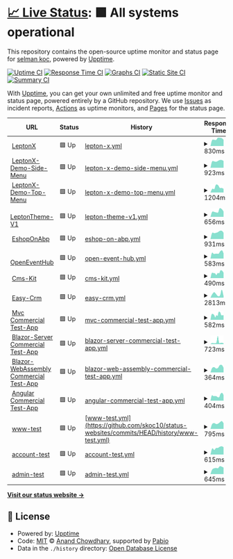 # [📈 Live Status](https://skoc10.github.io/status-websites): <!--live status--> **🟩 All systems operational**

This repository contains the open-source uptime monitor and status page for [selman koc](https://skoc10.github.io/status-websites), powered by [Upptime](https://github.com/upptime/upptime).

[![Uptime CI](https://github.com/skoc10/status-websites/workflows/Uptime%20CI/badge.svg)](https://github.com/skoc10/status-websites/actions?query=workflow%3A%22Uptime+CI%22)
[![Response Time CI](https://github.com/skoc10/status-websites/workflows/Response%20Time%20CI/badge.svg)](https://github.com/skoc10/status-websites/actions?query=workflow%3A%22Response+Time+CI%22)
[![Graphs CI](https://github.com/skoc10/status-websites/workflows/Graphs%20CI/badge.svg)](https://github.com/skoc10/status-websites/actions?query=workflow%3A%22Graphs+CI%22)
[![Static Site CI](https://github.com/skoc10/status-websites/workflows/Static%20Site%20CI/badge.svg)](https://github.com/skoc10/status-websites/actions?query=workflow%3A%22Static+Site+CI%22)
[![Summary CI](https://github.com/skoc10/status-websites/workflows/Summary%20CI/badge.svg)](https://github.com/skoc10/status-websites/actions?query=workflow%3A%22Summary+CI%22)

With [Upptime](https://upptime.js.org), you can get your own unlimited and free uptime monitor and status page, powered entirely by a GitHub repository. We use [Issues](https://github.com/skoc10/status-websites/issues) as incident reports, [Actions](https://github.com/skoc10/status-websites/actions) as uptime monitors, and [Pages](https://skoc10.github.io/status-websites) for the status page.

<!--start: status pages-->
<!-- This summary is generated by Upptime (https://github.com/upptime/upptime) -->
<!-- Do not edit this manually, your changes will be overwritten -->
<!-- prettier-ignore -->
| URL | Status | History | Response Time | Uptime |
| --- | ------ | ------- | ------------- | ------ |
| <img alt="" src="https://icons.duckduckgo.com/ip3/leptontheme.com.ico" height="13"> [LeptonX](https://leptontheme.com/) | 🟩 Up | [lepton-x.yml](https://github.com/skoc10/status-websites/commits/HEAD/history/lepton-x.yml) | <details><summary><img alt="Response time graph" src="./graphs/lepton-x/response-time-week.png" height="20"> 830ms</summary><br><a href="https://skoc10.github.io/status-websites/history/lepton-x"><img alt="Response time 907" src="https://img.shields.io/endpoint?url=https%3A%2F%2Fraw.githubusercontent.com%2Fskoc10%2Fstatus-websites%2FHEAD%2Fapi%2Flepton-x%2Fresponse-time.json"></a><br><a href="https://skoc10.github.io/status-websites/history/lepton-x"><img alt="24-hour response time 887" src="https://img.shields.io/endpoint?url=https%3A%2F%2Fraw.githubusercontent.com%2Fskoc10%2Fstatus-websites%2FHEAD%2Fapi%2Flepton-x%2Fresponse-time-day.json"></a><br><a href="https://skoc10.github.io/status-websites/history/lepton-x"><img alt="7-day response time 830" src="https://img.shields.io/endpoint?url=https%3A%2F%2Fraw.githubusercontent.com%2Fskoc10%2Fstatus-websites%2FHEAD%2Fapi%2Flepton-x%2Fresponse-time-week.json"></a><br><a href="https://skoc10.github.io/status-websites/history/lepton-x"><img alt="30-day response time 773" src="https://img.shields.io/endpoint?url=https%3A%2F%2Fraw.githubusercontent.com%2Fskoc10%2Fstatus-websites%2FHEAD%2Fapi%2Flepton-x%2Fresponse-time-month.json"></a><br><a href="https://skoc10.github.io/status-websites/history/lepton-x"><img alt="1-year response time 907" src="https://img.shields.io/endpoint?url=https%3A%2F%2Fraw.githubusercontent.com%2Fskoc10%2Fstatus-websites%2FHEAD%2Fapi%2Flepton-x%2Fresponse-time-year.json"></a></details> | <details><summary><a href="https://skoc10.github.io/status-websites/history/lepton-x">100.00%</a></summary><a href="https://skoc10.github.io/status-websites/history/lepton-x"><img alt="All-time uptime 99.91%" src="https://img.shields.io/endpoint?url=https%3A%2F%2Fraw.githubusercontent.com%2Fskoc10%2Fstatus-websites%2FHEAD%2Fapi%2Flepton-x%2Fuptime.json"></a><br><a href="https://skoc10.github.io/status-websites/history/lepton-x"><img alt="24-hour uptime 100.00%" src="https://img.shields.io/endpoint?url=https%3A%2F%2Fraw.githubusercontent.com%2Fskoc10%2Fstatus-websites%2FHEAD%2Fapi%2Flepton-x%2Fuptime-day.json"></a><br><a href="https://skoc10.github.io/status-websites/history/lepton-x"><img alt="7-day uptime 100.00%" src="https://img.shields.io/endpoint?url=https%3A%2F%2Fraw.githubusercontent.com%2Fskoc10%2Fstatus-websites%2FHEAD%2Fapi%2Flepton-x%2Fuptime-week.json"></a><br><a href="https://skoc10.github.io/status-websites/history/lepton-x"><img alt="30-day uptime 99.95%" src="https://img.shields.io/endpoint?url=https%3A%2F%2Fraw.githubusercontent.com%2Fskoc10%2Fstatus-websites%2FHEAD%2Fapi%2Flepton-x%2Fuptime-month.json"></a><br><a href="https://skoc10.github.io/status-websites/history/lepton-x"><img alt="1-year uptime 99.91%" src="https://img.shields.io/endpoint?url=https%3A%2F%2Fraw.githubusercontent.com%2Fskoc10%2Fstatus-websites%2FHEAD%2Fapi%2Flepton-x%2Fuptime-year.json"></a></details>
| <img alt="" src="https://icons.duckduckgo.com/ip3/x.leptontheme.com.ico" height="13"> [LeptonX-Demo-Side-Menu](https://x.leptontheme.com/side-menu) | 🟩 Up | [lepton-x-demo-side-menu.yml](https://github.com/skoc10/status-websites/commits/HEAD/history/lepton-x-demo-side-menu.yml) | <details><summary><img alt="Response time graph" src="./graphs/lepton-x-demo-side-menu/response-time-week.png" height="20"> 923ms</summary><br><a href="https://skoc10.github.io/status-websites/history/lepton-x-demo-side-menu"><img alt="Response time 1130" src="https://img.shields.io/endpoint?url=https%3A%2F%2Fraw.githubusercontent.com%2Fskoc10%2Fstatus-websites%2FHEAD%2Fapi%2Flepton-x-demo-side-menu%2Fresponse-time.json"></a><br><a href="https://skoc10.github.io/status-websites/history/lepton-x-demo-side-menu"><img alt="24-hour response time 889" src="https://img.shields.io/endpoint?url=https%3A%2F%2Fraw.githubusercontent.com%2Fskoc10%2Fstatus-websites%2FHEAD%2Fapi%2Flepton-x-demo-side-menu%2Fresponse-time-day.json"></a><br><a href="https://skoc10.github.io/status-websites/history/lepton-x-demo-side-menu"><img alt="7-day response time 923" src="https://img.shields.io/endpoint?url=https%3A%2F%2Fraw.githubusercontent.com%2Fskoc10%2Fstatus-websites%2FHEAD%2Fapi%2Flepton-x-demo-side-menu%2Fresponse-time-week.json"></a><br><a href="https://skoc10.github.io/status-websites/history/lepton-x-demo-side-menu"><img alt="30-day response time 1512" src="https://img.shields.io/endpoint?url=https%3A%2F%2Fraw.githubusercontent.com%2Fskoc10%2Fstatus-websites%2FHEAD%2Fapi%2Flepton-x-demo-side-menu%2Fresponse-time-month.json"></a><br><a href="https://skoc10.github.io/status-websites/history/lepton-x-demo-side-menu"><img alt="1-year response time 1130" src="https://img.shields.io/endpoint?url=https%3A%2F%2Fraw.githubusercontent.com%2Fskoc10%2Fstatus-websites%2FHEAD%2Fapi%2Flepton-x-demo-side-menu%2Fresponse-time-year.json"></a></details> | <details><summary><a href="https://skoc10.github.io/status-websites/history/lepton-x-demo-side-menu">99.69%</a></summary><a href="https://skoc10.github.io/status-websites/history/lepton-x-demo-side-menu"><img alt="All-time uptime 99.91%" src="https://img.shields.io/endpoint?url=https%3A%2F%2Fraw.githubusercontent.com%2Fskoc10%2Fstatus-websites%2FHEAD%2Fapi%2Flepton-x-demo-side-menu%2Fuptime.json"></a><br><a href="https://skoc10.github.io/status-websites/history/lepton-x-demo-side-menu"><img alt="24-hour uptime 97.85%" src="https://img.shields.io/endpoint?url=https%3A%2F%2Fraw.githubusercontent.com%2Fskoc10%2Fstatus-websites%2FHEAD%2Fapi%2Flepton-x-demo-side-menu%2Fuptime-day.json"></a><br><a href="https://skoc10.github.io/status-websites/history/lepton-x-demo-side-menu"><img alt="7-day uptime 99.69%" src="https://img.shields.io/endpoint?url=https%3A%2F%2Fraw.githubusercontent.com%2Fskoc10%2Fstatus-websites%2FHEAD%2Fapi%2Flepton-x-demo-side-menu%2Fuptime-week.json"></a><br><a href="https://skoc10.github.io/status-websites/history/lepton-x-demo-side-menu"><img alt="30-day uptime 99.88%" src="https://img.shields.io/endpoint?url=https%3A%2F%2Fraw.githubusercontent.com%2Fskoc10%2Fstatus-websites%2FHEAD%2Fapi%2Flepton-x-demo-side-menu%2Fuptime-month.json"></a><br><a href="https://skoc10.github.io/status-websites/history/lepton-x-demo-side-menu"><img alt="1-year uptime 99.91%" src="https://img.shields.io/endpoint?url=https%3A%2F%2Fraw.githubusercontent.com%2Fskoc10%2Fstatus-websites%2FHEAD%2Fapi%2Flepton-x-demo-side-menu%2Fuptime-year.json"></a></details>
| <img alt="" src="https://icons.duckduckgo.com/ip3/x.leptontheme.com.ico" height="13"> [LeptonX-Demo-Top-Menu](https://x.leptontheme.com/top-menu) | 🟩 Up | [lepton-x-demo-top-menu.yml](https://github.com/skoc10/status-websites/commits/HEAD/history/lepton-x-demo-top-menu.yml) | <details><summary><img alt="Response time graph" src="./graphs/lepton-x-demo-top-menu/response-time-week.png" height="20"> 1204ms</summary><br><a href="https://skoc10.github.io/status-websites/history/lepton-x-demo-top-menu"><img alt="Response time 245" src="https://img.shields.io/endpoint?url=https%3A%2F%2Fraw.githubusercontent.com%2Fskoc10%2Fstatus-websites%2FHEAD%2Fapi%2Flepton-x-demo-top-menu%2Fresponse-time.json"></a><br><a href="https://skoc10.github.io/status-websites/history/lepton-x-demo-top-menu"><img alt="24-hour response time 2141" src="https://img.shields.io/endpoint?url=https%3A%2F%2Fraw.githubusercontent.com%2Fskoc10%2Fstatus-websites%2FHEAD%2Fapi%2Flepton-x-demo-top-menu%2Fresponse-time-day.json"></a><br><a href="https://skoc10.github.io/status-websites/history/lepton-x-demo-top-menu"><img alt="7-day response time 1204" src="https://img.shields.io/endpoint?url=https%3A%2F%2Fraw.githubusercontent.com%2Fskoc10%2Fstatus-websites%2FHEAD%2Fapi%2Flepton-x-demo-top-menu%2Fresponse-time-week.json"></a><br><a href="https://skoc10.github.io/status-websites/history/lepton-x-demo-top-menu"><img alt="30-day response time 581" src="https://img.shields.io/endpoint?url=https%3A%2F%2Fraw.githubusercontent.com%2Fskoc10%2Fstatus-websites%2FHEAD%2Fapi%2Flepton-x-demo-top-menu%2Fresponse-time-month.json"></a><br><a href="https://skoc10.github.io/status-websites/history/lepton-x-demo-top-menu"><img alt="1-year response time 245" src="https://img.shields.io/endpoint?url=https%3A%2F%2Fraw.githubusercontent.com%2Fskoc10%2Fstatus-websites%2FHEAD%2Fapi%2Flepton-x-demo-top-menu%2Fresponse-time-year.json"></a></details> | <details><summary><a href="https://skoc10.github.io/status-websites/history/lepton-x-demo-top-menu">99.15%</a></summary><a href="https://skoc10.github.io/status-websites/history/lepton-x-demo-top-menu"><img alt="All-time uptime 99.90%" src="https://img.shields.io/endpoint?url=https%3A%2F%2Fraw.githubusercontent.com%2Fskoc10%2Fstatus-websites%2FHEAD%2Fapi%2Flepton-x-demo-top-menu%2Fuptime.json"></a><br><a href="https://skoc10.github.io/status-websites/history/lepton-x-demo-top-menu"><img alt="24-hour uptime 94.08%" src="https://img.shields.io/endpoint?url=https%3A%2F%2Fraw.githubusercontent.com%2Fskoc10%2Fstatus-websites%2FHEAD%2Fapi%2Flepton-x-demo-top-menu%2Fuptime-day.json"></a><br><a href="https://skoc10.github.io/status-websites/history/lepton-x-demo-top-menu"><img alt="7-day uptime 99.15%" src="https://img.shields.io/endpoint?url=https%3A%2F%2Fraw.githubusercontent.com%2Fskoc10%2Fstatus-websites%2FHEAD%2Fapi%2Flepton-x-demo-top-menu%2Fuptime-week.json"></a><br><a href="https://skoc10.github.io/status-websites/history/lepton-x-demo-top-menu"><img alt="30-day uptime 99.81%" src="https://img.shields.io/endpoint?url=https%3A%2F%2Fraw.githubusercontent.com%2Fskoc10%2Fstatus-websites%2FHEAD%2Fapi%2Flepton-x-demo-top-menu%2Fuptime-month.json"></a><br><a href="https://skoc10.github.io/status-websites/history/lepton-x-demo-top-menu"><img alt="1-year uptime 99.90%" src="https://img.shields.io/endpoint?url=https%3A%2F%2Fraw.githubusercontent.com%2Fskoc10%2Fstatus-websites%2FHEAD%2Fapi%2Flepton-x-demo-top-menu%2Fuptime-year.json"></a></details>
| <img alt="" src="https://icons.duckduckgo.com/ip3/v1.leptontheme.com.ico" height="13"> [LeptonTheme-V1](https://v1.leptontheme.com/Layouts/Application/Dashboard/Dashboard) | 🟩 Up | [lepton-theme-v1.yml](https://github.com/skoc10/status-websites/commits/HEAD/history/lepton-theme-v1.yml) | <details><summary><img alt="Response time graph" src="./graphs/lepton-theme-v1/response-time-week.png" height="20"> 656ms</summary><br><a href="https://skoc10.github.io/status-websites/history/lepton-theme-v1"><img alt="Response time 653" src="https://img.shields.io/endpoint?url=https%3A%2F%2Fraw.githubusercontent.com%2Fskoc10%2Fstatus-websites%2FHEAD%2Fapi%2Flepton-theme-v1%2Fresponse-time.json"></a><br><a href="https://skoc10.github.io/status-websites/history/lepton-theme-v1"><img alt="24-hour response time 597" src="https://img.shields.io/endpoint?url=https%3A%2F%2Fraw.githubusercontent.com%2Fskoc10%2Fstatus-websites%2FHEAD%2Fapi%2Flepton-theme-v1%2Fresponse-time-day.json"></a><br><a href="https://skoc10.github.io/status-websites/history/lepton-theme-v1"><img alt="7-day response time 656" src="https://img.shields.io/endpoint?url=https%3A%2F%2Fraw.githubusercontent.com%2Fskoc10%2Fstatus-websites%2FHEAD%2Fapi%2Flepton-theme-v1%2Fresponse-time-week.json"></a><br><a href="https://skoc10.github.io/status-websites/history/lepton-theme-v1"><img alt="30-day response time 627" src="https://img.shields.io/endpoint?url=https%3A%2F%2Fraw.githubusercontent.com%2Fskoc10%2Fstatus-websites%2FHEAD%2Fapi%2Flepton-theme-v1%2Fresponse-time-month.json"></a><br><a href="https://skoc10.github.io/status-websites/history/lepton-theme-v1"><img alt="1-year response time 653" src="https://img.shields.io/endpoint?url=https%3A%2F%2Fraw.githubusercontent.com%2Fskoc10%2Fstatus-websites%2FHEAD%2Fapi%2Flepton-theme-v1%2Fresponse-time-year.json"></a></details> | <details><summary><a href="https://skoc10.github.io/status-websites/history/lepton-theme-v1">100.00%</a></summary><a href="https://skoc10.github.io/status-websites/history/lepton-theme-v1"><img alt="All-time uptime 100.00%" src="https://img.shields.io/endpoint?url=https%3A%2F%2Fraw.githubusercontent.com%2Fskoc10%2Fstatus-websites%2FHEAD%2Fapi%2Flepton-theme-v1%2Fuptime.json"></a><br><a href="https://skoc10.github.io/status-websites/history/lepton-theme-v1"><img alt="24-hour uptime 100.00%" src="https://img.shields.io/endpoint?url=https%3A%2F%2Fraw.githubusercontent.com%2Fskoc10%2Fstatus-websites%2FHEAD%2Fapi%2Flepton-theme-v1%2Fuptime-day.json"></a><br><a href="https://skoc10.github.io/status-websites/history/lepton-theme-v1"><img alt="7-day uptime 100.00%" src="https://img.shields.io/endpoint?url=https%3A%2F%2Fraw.githubusercontent.com%2Fskoc10%2Fstatus-websites%2FHEAD%2Fapi%2Flepton-theme-v1%2Fuptime-week.json"></a><br><a href="https://skoc10.github.io/status-websites/history/lepton-theme-v1"><img alt="30-day uptime 100.00%" src="https://img.shields.io/endpoint?url=https%3A%2F%2Fraw.githubusercontent.com%2Fskoc10%2Fstatus-websites%2FHEAD%2Fapi%2Flepton-theme-v1%2Fuptime-month.json"></a><br><a href="https://skoc10.github.io/status-websites/history/lepton-theme-v1"><img alt="1-year uptime 100.00%" src="https://img.shields.io/endpoint?url=https%3A%2F%2Fraw.githubusercontent.com%2Fskoc10%2Fstatus-websites%2FHEAD%2Fapi%2Flepton-theme-v1%2Fuptime-year.json"></a></details>
| <img alt="" src="https://icons.duckduckgo.com/ip3/eshoponabp.com.ico" height="13"> [EshopOnAbp](https://eshoponabp.com/) | 🟩 Up | [eshop-on-abp.yml](https://github.com/skoc10/status-websites/commits/HEAD/history/eshop-on-abp.yml) | <details><summary><img alt="Response time graph" src="./graphs/eshop-on-abp/response-time-week.png" height="20"> 931ms</summary><br><a href="https://skoc10.github.io/status-websites/history/eshop-on-abp"><img alt="Response time 2181" src="https://img.shields.io/endpoint?url=https%3A%2F%2Fraw.githubusercontent.com%2Fskoc10%2Fstatus-websites%2FHEAD%2Fapi%2Feshop-on-abp%2Fresponse-time.json"></a><br><a href="https://skoc10.github.io/status-websites/history/eshop-on-abp"><img alt="24-hour response time 853" src="https://img.shields.io/endpoint?url=https%3A%2F%2Fraw.githubusercontent.com%2Fskoc10%2Fstatus-websites%2FHEAD%2Fapi%2Feshop-on-abp%2Fresponse-time-day.json"></a><br><a href="https://skoc10.github.io/status-websites/history/eshop-on-abp"><img alt="7-day response time 931" src="https://img.shields.io/endpoint?url=https%3A%2F%2Fraw.githubusercontent.com%2Fskoc10%2Fstatus-websites%2FHEAD%2Fapi%2Feshop-on-abp%2Fresponse-time-week.json"></a><br><a href="https://skoc10.github.io/status-websites/history/eshop-on-abp"><img alt="30-day response time 856" src="https://img.shields.io/endpoint?url=https%3A%2F%2Fraw.githubusercontent.com%2Fskoc10%2Fstatus-websites%2FHEAD%2Fapi%2Feshop-on-abp%2Fresponse-time-month.json"></a><br><a href="https://skoc10.github.io/status-websites/history/eshop-on-abp"><img alt="1-year response time 2181" src="https://img.shields.io/endpoint?url=https%3A%2F%2Fraw.githubusercontent.com%2Fskoc10%2Fstatus-websites%2FHEAD%2Fapi%2Feshop-on-abp%2Fresponse-time-year.json"></a></details> | <details><summary><a href="https://skoc10.github.io/status-websites/history/eshop-on-abp">100.00%</a></summary><a href="https://skoc10.github.io/status-websites/history/eshop-on-abp"><img alt="All-time uptime 94.22%" src="https://img.shields.io/endpoint?url=https%3A%2F%2Fraw.githubusercontent.com%2Fskoc10%2Fstatus-websites%2FHEAD%2Fapi%2Feshop-on-abp%2Fuptime.json"></a><br><a href="https://skoc10.github.io/status-websites/history/eshop-on-abp"><img alt="24-hour uptime 100.00%" src="https://img.shields.io/endpoint?url=https%3A%2F%2Fraw.githubusercontent.com%2Fskoc10%2Fstatus-websites%2FHEAD%2Fapi%2Feshop-on-abp%2Fuptime-day.json"></a><br><a href="https://skoc10.github.io/status-websites/history/eshop-on-abp"><img alt="7-day uptime 100.00%" src="https://img.shields.io/endpoint?url=https%3A%2F%2Fraw.githubusercontent.com%2Fskoc10%2Fstatus-websites%2FHEAD%2Fapi%2Feshop-on-abp%2Fuptime-week.json"></a><br><a href="https://skoc10.github.io/status-websites/history/eshop-on-abp"><img alt="30-day uptime 100.00%" src="https://img.shields.io/endpoint?url=https%3A%2F%2Fraw.githubusercontent.com%2Fskoc10%2Fstatus-websites%2FHEAD%2Fapi%2Feshop-on-abp%2Fuptime-month.json"></a><br><a href="https://skoc10.github.io/status-websites/history/eshop-on-abp"><img alt="1-year uptime 94.22%" src="https://img.shields.io/endpoint?url=https%3A%2F%2Fraw.githubusercontent.com%2Fskoc10%2Fstatus-websites%2FHEAD%2Fapi%2Feshop-on-abp%2Fuptime-year.json"></a></details>
| <img alt="" src="https://icons.duckduckgo.com/ip3/www.openeventhub.com.ico" height="13"> [OpenEventHub](https://www.openeventhub.com/) | 🟩 Up | [open-event-hub.yml](https://github.com/skoc10/status-websites/commits/HEAD/history/open-event-hub.yml) | <details><summary><img alt="Response time graph" src="./graphs/open-event-hub/response-time-week.png" height="20"> 583ms</summary><br><a href="https://skoc10.github.io/status-websites/history/open-event-hub"><img alt="Response time 676" src="https://img.shields.io/endpoint?url=https%3A%2F%2Fraw.githubusercontent.com%2Fskoc10%2Fstatus-websites%2FHEAD%2Fapi%2Fopen-event-hub%2Fresponse-time.json"></a><br><a href="https://skoc10.github.io/status-websites/history/open-event-hub"><img alt="24-hour response time 517" src="https://img.shields.io/endpoint?url=https%3A%2F%2Fraw.githubusercontent.com%2Fskoc10%2Fstatus-websites%2FHEAD%2Fapi%2Fopen-event-hub%2Fresponse-time-day.json"></a><br><a href="https://skoc10.github.io/status-websites/history/open-event-hub"><img alt="7-day response time 583" src="https://img.shields.io/endpoint?url=https%3A%2F%2Fraw.githubusercontent.com%2Fskoc10%2Fstatus-websites%2FHEAD%2Fapi%2Fopen-event-hub%2Fresponse-time-week.json"></a><br><a href="https://skoc10.github.io/status-websites/history/open-event-hub"><img alt="30-day response time 549" src="https://img.shields.io/endpoint?url=https%3A%2F%2Fraw.githubusercontent.com%2Fskoc10%2Fstatus-websites%2FHEAD%2Fapi%2Fopen-event-hub%2Fresponse-time-month.json"></a><br><a href="https://skoc10.github.io/status-websites/history/open-event-hub"><img alt="1-year response time 676" src="https://img.shields.io/endpoint?url=https%3A%2F%2Fraw.githubusercontent.com%2Fskoc10%2Fstatus-websites%2FHEAD%2Fapi%2Fopen-event-hub%2Fresponse-time-year.json"></a></details> | <details><summary><a href="https://skoc10.github.io/status-websites/history/open-event-hub">100.00%</a></summary><a href="https://skoc10.github.io/status-websites/history/open-event-hub"><img alt="All-time uptime 99.46%" src="https://img.shields.io/endpoint?url=https%3A%2F%2Fraw.githubusercontent.com%2Fskoc10%2Fstatus-websites%2FHEAD%2Fapi%2Fopen-event-hub%2Fuptime.json"></a><br><a href="https://skoc10.github.io/status-websites/history/open-event-hub"><img alt="24-hour uptime 100.00%" src="https://img.shields.io/endpoint?url=https%3A%2F%2Fraw.githubusercontent.com%2Fskoc10%2Fstatus-websites%2FHEAD%2Fapi%2Fopen-event-hub%2Fuptime-day.json"></a><br><a href="https://skoc10.github.io/status-websites/history/open-event-hub"><img alt="7-day uptime 100.00%" src="https://img.shields.io/endpoint?url=https%3A%2F%2Fraw.githubusercontent.com%2Fskoc10%2Fstatus-websites%2FHEAD%2Fapi%2Fopen-event-hub%2Fuptime-week.json"></a><br><a href="https://skoc10.github.io/status-websites/history/open-event-hub"><img alt="30-day uptime 100.00%" src="https://img.shields.io/endpoint?url=https%3A%2F%2Fraw.githubusercontent.com%2Fskoc10%2Fstatus-websites%2FHEAD%2Fapi%2Fopen-event-hub%2Fuptime-month.json"></a><br><a href="https://skoc10.github.io/status-websites/history/open-event-hub"><img alt="1-year uptime 99.46%" src="https://img.shields.io/endpoint?url=https%3A%2F%2Fraw.githubusercontent.com%2Fskoc10%2Fstatus-websites%2FHEAD%2Fapi%2Fopen-event-hub%2Fuptime-year.json"></a></details>
| <img alt="" src="https://icons.duckduckgo.com/ip3/cms-kit-demo.abpdemo.com.ico" height="13"> [Cms-Kit](https://cms-kit-demo.abpdemo.com/) | 🟩 Up | [cms-kit.yml](https://github.com/skoc10/status-websites/commits/HEAD/history/cms-kit.yml) | <details><summary><img alt="Response time graph" src="./graphs/cms-kit/response-time-week.png" height="20"> 490ms</summary><br><a href="https://skoc10.github.io/status-websites/history/cms-kit"><img alt="Response time 539" src="https://img.shields.io/endpoint?url=https%3A%2F%2Fraw.githubusercontent.com%2Fskoc10%2Fstatus-websites%2FHEAD%2Fapi%2Fcms-kit%2Fresponse-time.json"></a><br><a href="https://skoc10.github.io/status-websites/history/cms-kit"><img alt="24-hour response time 485" src="https://img.shields.io/endpoint?url=https%3A%2F%2Fraw.githubusercontent.com%2Fskoc10%2Fstatus-websites%2FHEAD%2Fapi%2Fcms-kit%2Fresponse-time-day.json"></a><br><a href="https://skoc10.github.io/status-websites/history/cms-kit"><img alt="7-day response time 490" src="https://img.shields.io/endpoint?url=https%3A%2F%2Fraw.githubusercontent.com%2Fskoc10%2Fstatus-websites%2FHEAD%2Fapi%2Fcms-kit%2Fresponse-time-week.json"></a><br><a href="https://skoc10.github.io/status-websites/history/cms-kit"><img alt="30-day response time 485" src="https://img.shields.io/endpoint?url=https%3A%2F%2Fraw.githubusercontent.com%2Fskoc10%2Fstatus-websites%2FHEAD%2Fapi%2Fcms-kit%2Fresponse-time-month.json"></a><br><a href="https://skoc10.github.io/status-websites/history/cms-kit"><img alt="1-year response time 539" src="https://img.shields.io/endpoint?url=https%3A%2F%2Fraw.githubusercontent.com%2Fskoc10%2Fstatus-websites%2FHEAD%2Fapi%2Fcms-kit%2Fresponse-time-year.json"></a></details> | <details><summary><a href="https://skoc10.github.io/status-websites/history/cms-kit">100.00%</a></summary><a href="https://skoc10.github.io/status-websites/history/cms-kit"><img alt="All-time uptime 99.41%" src="https://img.shields.io/endpoint?url=https%3A%2F%2Fraw.githubusercontent.com%2Fskoc10%2Fstatus-websites%2FHEAD%2Fapi%2Fcms-kit%2Fuptime.json"></a><br><a href="https://skoc10.github.io/status-websites/history/cms-kit"><img alt="24-hour uptime 100.00%" src="https://img.shields.io/endpoint?url=https%3A%2F%2Fraw.githubusercontent.com%2Fskoc10%2Fstatus-websites%2FHEAD%2Fapi%2Fcms-kit%2Fuptime-day.json"></a><br><a href="https://skoc10.github.io/status-websites/history/cms-kit"><img alt="7-day uptime 100.00%" src="https://img.shields.io/endpoint?url=https%3A%2F%2Fraw.githubusercontent.com%2Fskoc10%2Fstatus-websites%2FHEAD%2Fapi%2Fcms-kit%2Fuptime-week.json"></a><br><a href="https://skoc10.github.io/status-websites/history/cms-kit"><img alt="30-day uptime 100.00%" src="https://img.shields.io/endpoint?url=https%3A%2F%2Fraw.githubusercontent.com%2Fskoc10%2Fstatus-websites%2FHEAD%2Fapi%2Fcms-kit%2Fuptime-month.json"></a><br><a href="https://skoc10.github.io/status-websites/history/cms-kit"><img alt="1-year uptime 99.41%" src="https://img.shields.io/endpoint?url=https%3A%2F%2Fraw.githubusercontent.com%2Fskoc10%2Fstatus-websites%2FHEAD%2Fapi%2Fcms-kit%2Fuptime-year.json"></a></details>
| <img alt="" src="https://icons.duckduckgo.com/ip3/easycrm.abp.io.ico" height="13"> [Easy-Crm](https://easycrm.abp.io/Account/Login) | 🟩 Up | [easy-crm.yml](https://github.com/skoc10/status-websites/commits/HEAD/history/easy-crm.yml) | <details><summary><img alt="Response time graph" src="./graphs/easy-crm/response-time-week.png" height="20"> 2813ms</summary><br><a href="https://skoc10.github.io/status-websites/history/easy-crm"><img alt="Response time 1367" src="https://img.shields.io/endpoint?url=https%3A%2F%2Fraw.githubusercontent.com%2Fskoc10%2Fstatus-websites%2FHEAD%2Fapi%2Feasy-crm%2Fresponse-time.json"></a><br><a href="https://skoc10.github.io/status-websites/history/easy-crm"><img alt="24-hour response time 1085" src="https://img.shields.io/endpoint?url=https%3A%2F%2Fraw.githubusercontent.com%2Fskoc10%2Fstatus-websites%2FHEAD%2Fapi%2Feasy-crm%2Fresponse-time-day.json"></a><br><a href="https://skoc10.github.io/status-websites/history/easy-crm"><img alt="7-day response time 2813" src="https://img.shields.io/endpoint?url=https%3A%2F%2Fraw.githubusercontent.com%2Fskoc10%2Fstatus-websites%2FHEAD%2Fapi%2Feasy-crm%2Fresponse-time-week.json"></a><br><a href="https://skoc10.github.io/status-websites/history/easy-crm"><img alt="30-day response time 2018" src="https://img.shields.io/endpoint?url=https%3A%2F%2Fraw.githubusercontent.com%2Fskoc10%2Fstatus-websites%2FHEAD%2Fapi%2Feasy-crm%2Fresponse-time-month.json"></a><br><a href="https://skoc10.github.io/status-websites/history/easy-crm"><img alt="1-year response time 1367" src="https://img.shields.io/endpoint?url=https%3A%2F%2Fraw.githubusercontent.com%2Fskoc10%2Fstatus-websites%2FHEAD%2Fapi%2Feasy-crm%2Fresponse-time-year.json"></a></details> | <details><summary><a href="https://skoc10.github.io/status-websites/history/easy-crm">100.00%</a></summary><a href="https://skoc10.github.io/status-websites/history/easy-crm"><img alt="All-time uptime 99.75%" src="https://img.shields.io/endpoint?url=https%3A%2F%2Fraw.githubusercontent.com%2Fskoc10%2Fstatus-websites%2FHEAD%2Fapi%2Feasy-crm%2Fuptime.json"></a><br><a href="https://skoc10.github.io/status-websites/history/easy-crm"><img alt="24-hour uptime 100.00%" src="https://img.shields.io/endpoint?url=https%3A%2F%2Fraw.githubusercontent.com%2Fskoc10%2Fstatus-websites%2FHEAD%2Fapi%2Feasy-crm%2Fuptime-day.json"></a><br><a href="https://skoc10.github.io/status-websites/history/easy-crm"><img alt="7-day uptime 100.00%" src="https://img.shields.io/endpoint?url=https%3A%2F%2Fraw.githubusercontent.com%2Fskoc10%2Fstatus-websites%2FHEAD%2Fapi%2Feasy-crm%2Fuptime-week.json"></a><br><a href="https://skoc10.github.io/status-websites/history/easy-crm"><img alt="30-day uptime 100.00%" src="https://img.shields.io/endpoint?url=https%3A%2F%2Fraw.githubusercontent.com%2Fskoc10%2Fstatus-websites%2FHEAD%2Fapi%2Feasy-crm%2Fuptime-month.json"></a><br><a href="https://skoc10.github.io/status-websites/history/easy-crm"><img alt="1-year uptime 99.75%" src="https://img.shields.io/endpoint?url=https%3A%2F%2Fraw.githubusercontent.com%2Fskoc10%2Fstatus-websites%2FHEAD%2Fapi%2Feasy-crm%2Fuptime-year.json"></a></details>
| <img alt="" src="https://icons.duckduckgo.com/ip3/commercial-mvc-test-app.abpdemo.com.ico" height="13"> [Mvc Commercial Test-App](https://commercial-mvc-test-app.abpdemo.com/) | 🟩 Up | [mvc-commercial-test-app.yml](https://github.com/skoc10/status-websites/commits/HEAD/history/mvc-commercial-test-app.yml) | <details><summary><img alt="Response time graph" src="./graphs/mvc-commercial-test-app/response-time-week.png" height="20"> 582ms</summary><br><a href="https://skoc10.github.io/status-websites/history/mvc-commercial-test-app"><img alt="Response time 956" src="https://img.shields.io/endpoint?url=https%3A%2F%2Fraw.githubusercontent.com%2Fskoc10%2Fstatus-websites%2FHEAD%2Fapi%2Fmvc-commercial-test-app%2Fresponse-time.json"></a><br><a href="https://skoc10.github.io/status-websites/history/mvc-commercial-test-app"><img alt="24-hour response time 528" src="https://img.shields.io/endpoint?url=https%3A%2F%2Fraw.githubusercontent.com%2Fskoc10%2Fstatus-websites%2FHEAD%2Fapi%2Fmvc-commercial-test-app%2Fresponse-time-day.json"></a><br><a href="https://skoc10.github.io/status-websites/history/mvc-commercial-test-app"><img alt="7-day response time 582" src="https://img.shields.io/endpoint?url=https%3A%2F%2Fraw.githubusercontent.com%2Fskoc10%2Fstatus-websites%2FHEAD%2Fapi%2Fmvc-commercial-test-app%2Fresponse-time-week.json"></a><br><a href="https://skoc10.github.io/status-websites/history/mvc-commercial-test-app"><img alt="30-day response time 583" src="https://img.shields.io/endpoint?url=https%3A%2F%2Fraw.githubusercontent.com%2Fskoc10%2Fstatus-websites%2FHEAD%2Fapi%2Fmvc-commercial-test-app%2Fresponse-time-month.json"></a><br><a href="https://skoc10.github.io/status-websites/history/mvc-commercial-test-app"><img alt="1-year response time 956" src="https://img.shields.io/endpoint?url=https%3A%2F%2Fraw.githubusercontent.com%2Fskoc10%2Fstatus-websites%2FHEAD%2Fapi%2Fmvc-commercial-test-app%2Fresponse-time-year.json"></a></details> | <details><summary><a href="https://skoc10.github.io/status-websites/history/mvc-commercial-test-app">99.73%</a></summary><a href="https://skoc10.github.io/status-websites/history/mvc-commercial-test-app"><img alt="All-time uptime 83.64%" src="https://img.shields.io/endpoint?url=https%3A%2F%2Fraw.githubusercontent.com%2Fskoc10%2Fstatus-websites%2FHEAD%2Fapi%2Fmvc-commercial-test-app%2Fuptime.json"></a><br><a href="https://skoc10.github.io/status-websites/history/mvc-commercial-test-app"><img alt="24-hour uptime 100.00%" src="https://img.shields.io/endpoint?url=https%3A%2F%2Fraw.githubusercontent.com%2Fskoc10%2Fstatus-websites%2FHEAD%2Fapi%2Fmvc-commercial-test-app%2Fuptime-day.json"></a><br><a href="https://skoc10.github.io/status-websites/history/mvc-commercial-test-app"><img alt="7-day uptime 99.73%" src="https://img.shields.io/endpoint?url=https%3A%2F%2Fraw.githubusercontent.com%2Fskoc10%2Fstatus-websites%2FHEAD%2Fapi%2Fmvc-commercial-test-app%2Fuptime-week.json"></a><br><a href="https://skoc10.github.io/status-websites/history/mvc-commercial-test-app"><img alt="30-day uptime 99.94%" src="https://img.shields.io/endpoint?url=https%3A%2F%2Fraw.githubusercontent.com%2Fskoc10%2Fstatus-websites%2FHEAD%2Fapi%2Fmvc-commercial-test-app%2Fuptime-month.json"></a><br><a href="https://skoc10.github.io/status-websites/history/mvc-commercial-test-app"><img alt="1-year uptime 83.64%" src="https://img.shields.io/endpoint?url=https%3A%2F%2Fraw.githubusercontent.com%2Fskoc10%2Fstatus-websites%2FHEAD%2Fapi%2Fmvc-commercial-test-app%2Fuptime-year.json"></a></details>
| <img alt="" src="https://icons.duckduckgo.com/ip3/commercial-blazorserver-test-app.abpdemo.com.ico" height="13"> [Blazor-Server Commercial Test-App](https://commercial-blazorserver-test-app.abpdemo.com/) | 🟩 Up | [blazor-server-commercial-test-app.yml](https://github.com/skoc10/status-websites/commits/HEAD/history/blazor-server-commercial-test-app.yml) | <details><summary><img alt="Response time graph" src="./graphs/blazor-server-commercial-test-app/response-time-week.png" height="20"> 723ms</summary><br><a href="https://skoc10.github.io/status-websites/history/blazor-server-commercial-test-app"><img alt="Response time 557" src="https://img.shields.io/endpoint?url=https%3A%2F%2Fraw.githubusercontent.com%2Fskoc10%2Fstatus-websites%2FHEAD%2Fapi%2Fblazor-server-commercial-test-app%2Fresponse-time.json"></a><br><a href="https://skoc10.github.io/status-websites/history/blazor-server-commercial-test-app"><img alt="24-hour response time 331" src="https://img.shields.io/endpoint?url=https%3A%2F%2Fraw.githubusercontent.com%2Fskoc10%2Fstatus-websites%2FHEAD%2Fapi%2Fblazor-server-commercial-test-app%2Fresponse-time-day.json"></a><br><a href="https://skoc10.github.io/status-websites/history/blazor-server-commercial-test-app"><img alt="7-day response time 723" src="https://img.shields.io/endpoint?url=https%3A%2F%2Fraw.githubusercontent.com%2Fskoc10%2Fstatus-websites%2FHEAD%2Fapi%2Fblazor-server-commercial-test-app%2Fresponse-time-week.json"></a><br><a href="https://skoc10.github.io/status-websites/history/blazor-server-commercial-test-app"><img alt="30-day response time 472" src="https://img.shields.io/endpoint?url=https%3A%2F%2Fraw.githubusercontent.com%2Fskoc10%2Fstatus-websites%2FHEAD%2Fapi%2Fblazor-server-commercial-test-app%2Fresponse-time-month.json"></a><br><a href="https://skoc10.github.io/status-websites/history/blazor-server-commercial-test-app"><img alt="1-year response time 557" src="https://img.shields.io/endpoint?url=https%3A%2F%2Fraw.githubusercontent.com%2Fskoc10%2Fstatus-websites%2FHEAD%2Fapi%2Fblazor-server-commercial-test-app%2Fresponse-time-year.json"></a></details> | <details><summary><a href="https://skoc10.github.io/status-websites/history/blazor-server-commercial-test-app">100.00%</a></summary><a href="https://skoc10.github.io/status-websites/history/blazor-server-commercial-test-app"><img alt="All-time uptime 83.42%" src="https://img.shields.io/endpoint?url=https%3A%2F%2Fraw.githubusercontent.com%2Fskoc10%2Fstatus-websites%2FHEAD%2Fapi%2Fblazor-server-commercial-test-app%2Fuptime.json"></a><br><a href="https://skoc10.github.io/status-websites/history/blazor-server-commercial-test-app"><img alt="24-hour uptime 100.00%" src="https://img.shields.io/endpoint?url=https%3A%2F%2Fraw.githubusercontent.com%2Fskoc10%2Fstatus-websites%2FHEAD%2Fapi%2Fblazor-server-commercial-test-app%2Fuptime-day.json"></a><br><a href="https://skoc10.github.io/status-websites/history/blazor-server-commercial-test-app"><img alt="7-day uptime 100.00%" src="https://img.shields.io/endpoint?url=https%3A%2F%2Fraw.githubusercontent.com%2Fskoc10%2Fstatus-websites%2FHEAD%2Fapi%2Fblazor-server-commercial-test-app%2Fuptime-week.json"></a><br><a href="https://skoc10.github.io/status-websites/history/blazor-server-commercial-test-app"><img alt="30-day uptime 100.00%" src="https://img.shields.io/endpoint?url=https%3A%2F%2Fraw.githubusercontent.com%2Fskoc10%2Fstatus-websites%2FHEAD%2Fapi%2Fblazor-server-commercial-test-app%2Fuptime-month.json"></a><br><a href="https://skoc10.github.io/status-websites/history/blazor-server-commercial-test-app"><img alt="1-year uptime 83.42%" src="https://img.shields.io/endpoint?url=https%3A%2F%2Fraw.githubusercontent.com%2Fskoc10%2Fstatus-websites%2FHEAD%2Fapi%2Fblazor-server-commercial-test-app%2Fuptime-year.json"></a></details>
| <img alt="" src="https://icons.duckduckgo.com/ip3/commercial-blazor-test-app.abpdemo.com.ico" height="13"> [Blazor-WebAssembly Commercial Test-App](https://commercial-blazor-test-app.abpdemo.com/) | 🟩 Up | [blazor-web-assembly-commercial-test-app.yml](https://github.com/skoc10/status-websites/commits/HEAD/history/blazor-web-assembly-commercial-test-app.yml) | <details><summary><img alt="Response time graph" src="./graphs/blazor-web-assembly-commercial-test-app/response-time-week.png" height="20"> 364ms</summary><br><a href="https://skoc10.github.io/status-websites/history/blazor-web-assembly-commercial-test-app"><img alt="Response time 392" src="https://img.shields.io/endpoint?url=https%3A%2F%2Fraw.githubusercontent.com%2Fskoc10%2Fstatus-websites%2FHEAD%2Fapi%2Fblazor-web-assembly-commercial-test-app%2Fresponse-time.json"></a><br><a href="https://skoc10.github.io/status-websites/history/blazor-web-assembly-commercial-test-app"><img alt="24-hour response time 314" src="https://img.shields.io/endpoint?url=https%3A%2F%2Fraw.githubusercontent.com%2Fskoc10%2Fstatus-websites%2FHEAD%2Fapi%2Fblazor-web-assembly-commercial-test-app%2Fresponse-time-day.json"></a><br><a href="https://skoc10.github.io/status-websites/history/blazor-web-assembly-commercial-test-app"><img alt="7-day response time 364" src="https://img.shields.io/endpoint?url=https%3A%2F%2Fraw.githubusercontent.com%2Fskoc10%2Fstatus-websites%2FHEAD%2Fapi%2Fblazor-web-assembly-commercial-test-app%2Fresponse-time-week.json"></a><br><a href="https://skoc10.github.io/status-websites/history/blazor-web-assembly-commercial-test-app"><img alt="30-day response time 362" src="https://img.shields.io/endpoint?url=https%3A%2F%2Fraw.githubusercontent.com%2Fskoc10%2Fstatus-websites%2FHEAD%2Fapi%2Fblazor-web-assembly-commercial-test-app%2Fresponse-time-month.json"></a><br><a href="https://skoc10.github.io/status-websites/history/blazor-web-assembly-commercial-test-app"><img alt="1-year response time 392" src="https://img.shields.io/endpoint?url=https%3A%2F%2Fraw.githubusercontent.com%2Fskoc10%2Fstatus-websites%2FHEAD%2Fapi%2Fblazor-web-assembly-commercial-test-app%2Fresponse-time-year.json"></a></details> | <details><summary><a href="https://skoc10.github.io/status-websites/history/blazor-web-assembly-commercial-test-app">100.00%</a></summary><a href="https://skoc10.github.io/status-websites/history/blazor-web-assembly-commercial-test-app"><img alt="All-time uptime 98.82%" src="https://img.shields.io/endpoint?url=https%3A%2F%2Fraw.githubusercontent.com%2Fskoc10%2Fstatus-websites%2FHEAD%2Fapi%2Fblazor-web-assembly-commercial-test-app%2Fuptime.json"></a><br><a href="https://skoc10.github.io/status-websites/history/blazor-web-assembly-commercial-test-app"><img alt="24-hour uptime 100.00%" src="https://img.shields.io/endpoint?url=https%3A%2F%2Fraw.githubusercontent.com%2Fskoc10%2Fstatus-websites%2FHEAD%2Fapi%2Fblazor-web-assembly-commercial-test-app%2Fuptime-day.json"></a><br><a href="https://skoc10.github.io/status-websites/history/blazor-web-assembly-commercial-test-app"><img alt="7-day uptime 100.00%" src="https://img.shields.io/endpoint?url=https%3A%2F%2Fraw.githubusercontent.com%2Fskoc10%2Fstatus-websites%2FHEAD%2Fapi%2Fblazor-web-assembly-commercial-test-app%2Fuptime-week.json"></a><br><a href="https://skoc10.github.io/status-websites/history/blazor-web-assembly-commercial-test-app"><img alt="30-day uptime 100.00%" src="https://img.shields.io/endpoint?url=https%3A%2F%2Fraw.githubusercontent.com%2Fskoc10%2Fstatus-websites%2FHEAD%2Fapi%2Fblazor-web-assembly-commercial-test-app%2Fuptime-month.json"></a><br><a href="https://skoc10.github.io/status-websites/history/blazor-web-assembly-commercial-test-app"><img alt="1-year uptime 98.82%" src="https://img.shields.io/endpoint?url=https%3A%2F%2Fraw.githubusercontent.com%2Fskoc10%2Fstatus-websites%2FHEAD%2Fapi%2Fblazor-web-assembly-commercial-test-app%2Fuptime-year.json"></a></details>
| <img alt="" src="https://icons.duckduckgo.com/ip3/commercial-angular-test-app.abpdemo.com.ico" height="13"> [Angular Commercial Test-App](https://commercial-angular-test-app.abpdemo.com/) | 🟩 Up | [angular-commercial-test-app.yml](https://github.com/skoc10/status-websites/commits/HEAD/history/angular-commercial-test-app.yml) | <details><summary><img alt="Response time graph" src="./graphs/angular-commercial-test-app/response-time-week.png" height="20"> 404ms</summary><br><a href="https://skoc10.github.io/status-websites/history/angular-commercial-test-app"><img alt="Response time 377" src="https://img.shields.io/endpoint?url=https%3A%2F%2Fraw.githubusercontent.com%2Fskoc10%2Fstatus-websites%2FHEAD%2Fapi%2Fangular-commercial-test-app%2Fresponse-time.json"></a><br><a href="https://skoc10.github.io/status-websites/history/angular-commercial-test-app"><img alt="24-hour response time 437" src="https://img.shields.io/endpoint?url=https%3A%2F%2Fraw.githubusercontent.com%2Fskoc10%2Fstatus-websites%2FHEAD%2Fapi%2Fangular-commercial-test-app%2Fresponse-time-day.json"></a><br><a href="https://skoc10.github.io/status-websites/history/angular-commercial-test-app"><img alt="7-day response time 404" src="https://img.shields.io/endpoint?url=https%3A%2F%2Fraw.githubusercontent.com%2Fskoc10%2Fstatus-websites%2FHEAD%2Fapi%2Fangular-commercial-test-app%2Fresponse-time-week.json"></a><br><a href="https://skoc10.github.io/status-websites/history/angular-commercial-test-app"><img alt="30-day response time 365" src="https://img.shields.io/endpoint?url=https%3A%2F%2Fraw.githubusercontent.com%2Fskoc10%2Fstatus-websites%2FHEAD%2Fapi%2Fangular-commercial-test-app%2Fresponse-time-month.json"></a><br><a href="https://skoc10.github.io/status-websites/history/angular-commercial-test-app"><img alt="1-year response time 377" src="https://img.shields.io/endpoint?url=https%3A%2F%2Fraw.githubusercontent.com%2Fskoc10%2Fstatus-websites%2FHEAD%2Fapi%2Fangular-commercial-test-app%2Fresponse-time-year.json"></a></details> | <details><summary><a href="https://skoc10.github.io/status-websites/history/angular-commercial-test-app">100.00%</a></summary><a href="https://skoc10.github.io/status-websites/history/angular-commercial-test-app"><img alt="All-time uptime 94.09%" src="https://img.shields.io/endpoint?url=https%3A%2F%2Fraw.githubusercontent.com%2Fskoc10%2Fstatus-websites%2FHEAD%2Fapi%2Fangular-commercial-test-app%2Fuptime.json"></a><br><a href="https://skoc10.github.io/status-websites/history/angular-commercial-test-app"><img alt="24-hour uptime 100.00%" src="https://img.shields.io/endpoint?url=https%3A%2F%2Fraw.githubusercontent.com%2Fskoc10%2Fstatus-websites%2FHEAD%2Fapi%2Fangular-commercial-test-app%2Fuptime-day.json"></a><br><a href="https://skoc10.github.io/status-websites/history/angular-commercial-test-app"><img alt="7-day uptime 100.00%" src="https://img.shields.io/endpoint?url=https%3A%2F%2Fraw.githubusercontent.com%2Fskoc10%2Fstatus-websites%2FHEAD%2Fapi%2Fangular-commercial-test-app%2Fuptime-week.json"></a><br><a href="https://skoc10.github.io/status-websites/history/angular-commercial-test-app"><img alt="30-day uptime 100.00%" src="https://img.shields.io/endpoint?url=https%3A%2F%2Fraw.githubusercontent.com%2Fskoc10%2Fstatus-websites%2FHEAD%2Fapi%2Fangular-commercial-test-app%2Fuptime-month.json"></a><br><a href="https://skoc10.github.io/status-websites/history/angular-commercial-test-app"><img alt="1-year uptime 94.09%" src="https://img.shields.io/endpoint?url=https%3A%2F%2Fraw.githubusercontent.com%2Fskoc10%2Fstatus-websites%2FHEAD%2Fapi%2Fangular-commercial-test-app%2Fuptime-year.json"></a></details>
| <img alt="" src="https://icons.duckduckgo.com/ip3/www-test.abp.io.ico" height="13"> [www-test](https://www-test.abp.io/health-status) | 🟩 Up | [www-test.yml](https://github.com/skoc10/status-websites/commits/HEAD/history/www-test.yml) | <details><summary><img alt="Response time graph" src="./graphs/www-test/response-time-week.png" height="20"> 795ms</summary><br><a href="https://skoc10.github.io/status-websites/history/www-test"><img alt="Response time 879" src="https://img.shields.io/endpoint?url=https%3A%2F%2Fraw.githubusercontent.com%2Fskoc10%2Fstatus-websites%2FHEAD%2Fapi%2Fwww-test%2Fresponse-time.json"></a><br><a href="https://skoc10.github.io/status-websites/history/www-test"><img alt="24-hour response time 770" src="https://img.shields.io/endpoint?url=https%3A%2F%2Fraw.githubusercontent.com%2Fskoc10%2Fstatus-websites%2FHEAD%2Fapi%2Fwww-test%2Fresponse-time-day.json"></a><br><a href="https://skoc10.github.io/status-websites/history/www-test"><img alt="7-day response time 795" src="https://img.shields.io/endpoint?url=https%3A%2F%2Fraw.githubusercontent.com%2Fskoc10%2Fstatus-websites%2FHEAD%2Fapi%2Fwww-test%2Fresponse-time-week.json"></a><br><a href="https://skoc10.github.io/status-websites/history/www-test"><img alt="30-day response time 787" src="https://img.shields.io/endpoint?url=https%3A%2F%2Fraw.githubusercontent.com%2Fskoc10%2Fstatus-websites%2FHEAD%2Fapi%2Fwww-test%2Fresponse-time-month.json"></a><br><a href="https://skoc10.github.io/status-websites/history/www-test"><img alt="1-year response time 879" src="https://img.shields.io/endpoint?url=https%3A%2F%2Fraw.githubusercontent.com%2Fskoc10%2Fstatus-websites%2FHEAD%2Fapi%2Fwww-test%2Fresponse-time-year.json"></a></details> | <details><summary><a href="https://skoc10.github.io/status-websites/history/www-test">100.00%</a></summary><a href="https://skoc10.github.io/status-websites/history/www-test"><img alt="All-time uptime 99.75%" src="https://img.shields.io/endpoint?url=https%3A%2F%2Fraw.githubusercontent.com%2Fskoc10%2Fstatus-websites%2FHEAD%2Fapi%2Fwww-test%2Fuptime.json"></a><br><a href="https://skoc10.github.io/status-websites/history/www-test"><img alt="24-hour uptime 100.00%" src="https://img.shields.io/endpoint?url=https%3A%2F%2Fraw.githubusercontent.com%2Fskoc10%2Fstatus-websites%2FHEAD%2Fapi%2Fwww-test%2Fuptime-day.json"></a><br><a href="https://skoc10.github.io/status-websites/history/www-test"><img alt="7-day uptime 100.00%" src="https://img.shields.io/endpoint?url=https%3A%2F%2Fraw.githubusercontent.com%2Fskoc10%2Fstatus-websites%2FHEAD%2Fapi%2Fwww-test%2Fuptime-week.json"></a><br><a href="https://skoc10.github.io/status-websites/history/www-test"><img alt="30-day uptime 100.00%" src="https://img.shields.io/endpoint?url=https%3A%2F%2Fraw.githubusercontent.com%2Fskoc10%2Fstatus-websites%2FHEAD%2Fapi%2Fwww-test%2Fuptime-month.json"></a><br><a href="https://skoc10.github.io/status-websites/history/www-test"><img alt="1-year uptime 99.75%" src="https://img.shields.io/endpoint?url=https%3A%2F%2Fraw.githubusercontent.com%2Fskoc10%2Fstatus-websites%2FHEAD%2Fapi%2Fwww-test%2Fuptime-year.json"></a></details>
| <img alt="" src="https://icons.duckduckgo.com/ip3/account-test.abp.io.ico" height="13"> [account-test](https://account-test.abp.io/health-status) | 🟩 Up | [account-test.yml](https://github.com/skoc10/status-websites/commits/HEAD/history/account-test.yml) | <details><summary><img alt="Response time graph" src="./graphs/account-test/response-time-week.png" height="20"> 615ms</summary><br><a href="https://skoc10.github.io/status-websites/history/account-test"><img alt="Response time 648" src="https://img.shields.io/endpoint?url=https%3A%2F%2Fraw.githubusercontent.com%2Fskoc10%2Fstatus-websites%2FHEAD%2Fapi%2Faccount-test%2Fresponse-time.json"></a><br><a href="https://skoc10.github.io/status-websites/history/account-test"><img alt="24-hour response time 667" src="https://img.shields.io/endpoint?url=https%3A%2F%2Fraw.githubusercontent.com%2Fskoc10%2Fstatus-websites%2FHEAD%2Fapi%2Faccount-test%2Fresponse-time-day.json"></a><br><a href="https://skoc10.github.io/status-websites/history/account-test"><img alt="7-day response time 615" src="https://img.shields.io/endpoint?url=https%3A%2F%2Fraw.githubusercontent.com%2Fskoc10%2Fstatus-websites%2FHEAD%2Fapi%2Faccount-test%2Fresponse-time-week.json"></a><br><a href="https://skoc10.github.io/status-websites/history/account-test"><img alt="30-day response time 617" src="https://img.shields.io/endpoint?url=https%3A%2F%2Fraw.githubusercontent.com%2Fskoc10%2Fstatus-websites%2FHEAD%2Fapi%2Faccount-test%2Fresponse-time-month.json"></a><br><a href="https://skoc10.github.io/status-websites/history/account-test"><img alt="1-year response time 648" src="https://img.shields.io/endpoint?url=https%3A%2F%2Fraw.githubusercontent.com%2Fskoc10%2Fstatus-websites%2FHEAD%2Fapi%2Faccount-test%2Fresponse-time-year.json"></a></details> | <details><summary><a href="https://skoc10.github.io/status-websites/history/account-test">100.00%</a></summary><a href="https://skoc10.github.io/status-websites/history/account-test"><img alt="All-time uptime 99.58%" src="https://img.shields.io/endpoint?url=https%3A%2F%2Fraw.githubusercontent.com%2Fskoc10%2Fstatus-websites%2FHEAD%2Fapi%2Faccount-test%2Fuptime.json"></a><br><a href="https://skoc10.github.io/status-websites/history/account-test"><img alt="24-hour uptime 100.00%" src="https://img.shields.io/endpoint?url=https%3A%2F%2Fraw.githubusercontent.com%2Fskoc10%2Fstatus-websites%2FHEAD%2Fapi%2Faccount-test%2Fuptime-day.json"></a><br><a href="https://skoc10.github.io/status-websites/history/account-test"><img alt="7-day uptime 100.00%" src="https://img.shields.io/endpoint?url=https%3A%2F%2Fraw.githubusercontent.com%2Fskoc10%2Fstatus-websites%2FHEAD%2Fapi%2Faccount-test%2Fuptime-week.json"></a><br><a href="https://skoc10.github.io/status-websites/history/account-test"><img alt="30-day uptime 100.00%" src="https://img.shields.io/endpoint?url=https%3A%2F%2Fraw.githubusercontent.com%2Fskoc10%2Fstatus-websites%2FHEAD%2Fapi%2Faccount-test%2Fuptime-month.json"></a><br><a href="https://skoc10.github.io/status-websites/history/account-test"><img alt="1-year uptime 99.58%" src="https://img.shields.io/endpoint?url=https%3A%2F%2Fraw.githubusercontent.com%2Fskoc10%2Fstatus-websites%2FHEAD%2Fapi%2Faccount-test%2Fuptime-year.json"></a></details>
| <img alt="" src="https://icons.duckduckgo.com/ip3/admin-test.abp.io.ico" height="13"> [admin-test](https://admin-test.abp.io/health-status) | 🟩 Up | [admin-test.yml](https://github.com/skoc10/status-websites/commits/HEAD/history/admin-test.yml) | <details><summary><img alt="Response time graph" src="./graphs/admin-test/response-time-week.png" height="20"> 645ms</summary><br><a href="https://skoc10.github.io/status-websites/history/admin-test"><img alt="Response time 662" src="https://img.shields.io/endpoint?url=https%3A%2F%2Fraw.githubusercontent.com%2Fskoc10%2Fstatus-websites%2FHEAD%2Fapi%2Fadmin-test%2Fresponse-time.json"></a><br><a href="https://skoc10.github.io/status-websites/history/admin-test"><img alt="24-hour response time 666" src="https://img.shields.io/endpoint?url=https%3A%2F%2Fraw.githubusercontent.com%2Fskoc10%2Fstatus-websites%2FHEAD%2Fapi%2Fadmin-test%2Fresponse-time-day.json"></a><br><a href="https://skoc10.github.io/status-websites/history/admin-test"><img alt="7-day response time 645" src="https://img.shields.io/endpoint?url=https%3A%2F%2Fraw.githubusercontent.com%2Fskoc10%2Fstatus-websites%2FHEAD%2Fapi%2Fadmin-test%2Fresponse-time-week.json"></a><br><a href="https://skoc10.github.io/status-websites/history/admin-test"><img alt="30-day response time 588" src="https://img.shields.io/endpoint?url=https%3A%2F%2Fraw.githubusercontent.com%2Fskoc10%2Fstatus-websites%2FHEAD%2Fapi%2Fadmin-test%2Fresponse-time-month.json"></a><br><a href="https://skoc10.github.io/status-websites/history/admin-test"><img alt="1-year response time 662" src="https://img.shields.io/endpoint?url=https%3A%2F%2Fraw.githubusercontent.com%2Fskoc10%2Fstatus-websites%2FHEAD%2Fapi%2Fadmin-test%2Fresponse-time-year.json"></a></details> | <details><summary><a href="https://skoc10.github.io/status-websites/history/admin-test">100.00%</a></summary><a href="https://skoc10.github.io/status-websites/history/admin-test"><img alt="All-time uptime 99.75%" src="https://img.shields.io/endpoint?url=https%3A%2F%2Fraw.githubusercontent.com%2Fskoc10%2Fstatus-websites%2FHEAD%2Fapi%2Fadmin-test%2Fuptime.json"></a><br><a href="https://skoc10.github.io/status-websites/history/admin-test"><img alt="24-hour uptime 100.00%" src="https://img.shields.io/endpoint?url=https%3A%2F%2Fraw.githubusercontent.com%2Fskoc10%2Fstatus-websites%2FHEAD%2Fapi%2Fadmin-test%2Fuptime-day.json"></a><br><a href="https://skoc10.github.io/status-websites/history/admin-test"><img alt="7-day uptime 100.00%" src="https://img.shields.io/endpoint?url=https%3A%2F%2Fraw.githubusercontent.com%2Fskoc10%2Fstatus-websites%2FHEAD%2Fapi%2Fadmin-test%2Fuptime-week.json"></a><br><a href="https://skoc10.github.io/status-websites/history/admin-test"><img alt="30-day uptime 100.00%" src="https://img.shields.io/endpoint?url=https%3A%2F%2Fraw.githubusercontent.com%2Fskoc10%2Fstatus-websites%2FHEAD%2Fapi%2Fadmin-test%2Fuptime-month.json"></a><br><a href="https://skoc10.github.io/status-websites/history/admin-test"><img alt="1-year uptime 99.75%" src="https://img.shields.io/endpoint?url=https%3A%2F%2Fraw.githubusercontent.com%2Fskoc10%2Fstatus-websites%2FHEAD%2Fapi%2Fadmin-test%2Fuptime-year.json"></a></details>

<!--end: status pages-->

[**Visit our status website →**](https://skoc10.github.io/status-websites)

## 📄 License

- Powered by: [Upptime](https://github.com/upptime/upptime)
- Code: [MIT](./LICENSE) © [Anand Chowdhary](https://anandchowdhary.com), supported by [Pabio](https://pabio.com)
- Data in the `./history` directory: [Open Database License](https://opendatacommons.org/licenses/odbl/1-0/)
